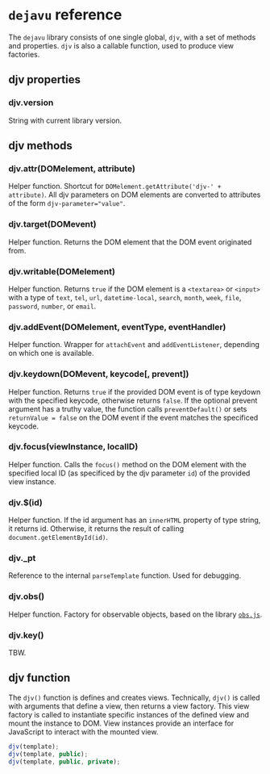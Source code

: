 
# `dejavu` reference

The `dejavu` library consists of one single global, `djv`, with a set of methods and properties. `djv` is also a callable function, used to produce view factories.

## djv properties

### djv.version

String with current library version.

## djv methods

### djv.attr(DOMelement, attribute)

Helper function. Shortcut for `DOMelement.getAttribute('djv-' + attribute)`. All djv parameters on DOM elements are converted to attributes of the form `djv-parameter="value"`.

### djv.target(DOMevent)

Helper function. Returns the DOM element that the DOM event originated from.

### djv.writable(DOMelement)

Helper function. Returns `true` if the DOM element is a `<textarea>` or `<input>` with a type of `text`, `tel`, `url`, `datetime-local`, `search`, `month`, `week`, `file`, `password`, `number`, or `email`.

### djv.addEvent(DOMelement, eventType, eventHandler)

Helper function. Wrapper for `attachEvent` and `addEventListener`, depending on which one is available.

### djv.keydown(DOMevent, keycode\[, prevent\])

Helper function. Returns `true` if the provided DOM event is of type keydown with the specified keycode, otherwise returns `false`. If the optional prevent argument has a truthy value, the function calls `preventDefault()` or sets `returnValue = false` on the DOM event if the event matches the specificed keycode.

### djv.focus(viewInstance, localID)

Helper function. Calls the `focus()` method on the DOM element with the specified local ID (as specificed by the djv parameter `id`) of the provided view instance.

### djv.$(id)

Helper function. If the id argument has an `innerHTML` property of type string, it returns id. Otherwise, it returns the result of calling `document.getElementById(id)`.

### djv.\_pt

Reference to the internal `parseTemplate` function. Used for debugging.

### djv.obs()

Helper function. Factory for observable objects, based on the library [`obs.js`](https://github.com/tomaslangkaas/obs.js/blob/gh-pages/README.md).

### djv.key()

TBW.

## djv function

The `djv()` function is defines and creates views. Technically, `djv()` is called with arguments that define a view, then returns a view factory. This view factory is called to instantiate specific instances of the defined view and mount the instance to DOM. View instances provide an interface for JavaScript to interact with the mounted view.

```javascript
djv(template);
djv(template, public);
djv(template, public, private);
```
